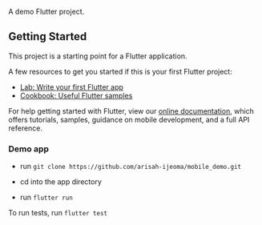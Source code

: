 A demo Flutter project.

## Getting Started

This project is a starting point for a Flutter application.

A few resources to get you started if this is your first Flutter project:

- [Lab: Write your first Flutter app](https://flutter.dev/docs/get-started/codelab)
- [Cookbook: Useful Flutter samples](https://flutter.dev/docs/cookbook)

For help getting started with Flutter, view our
[online documentation](https://flutter.dev/docs), which offers tutorials,
samples, guidance on mobile development, and a full API reference.

### Demo app
- run `git clone https://github.com/arisah-ijeoma/mobile_demo.git`

- cd into the app directory

- run `flutter run`

To run tests, run `flutter test`
